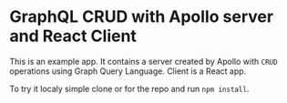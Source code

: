 # GraphQL CRUD with Apollo server and React Client 


This is an example app. It contains a server created by Apollo with `CRUD` operations using Graph Query Language.
Client is a React app. 


To try it localy simple clone or for the repo and run `npm install`.